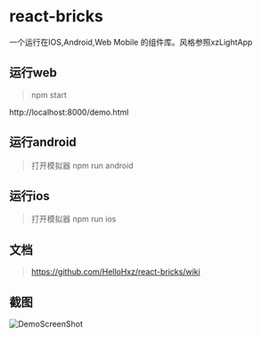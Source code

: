 # react-bricks

一个运行在IOS,Android,Web Mobile 的组件库。风格参照xzLightApp

## 运行web

> npm start

http://localhost:8000/demo.html

## 运行android

> 打开模拟器 
> npm run android

## 运行ios

> 打开模拟器
> npm run ios 



## 文档

> https://github.com/HelloHxz/react-bricks/wiki

## 截图

![DemoScreenShot](https://github.com/HelloHxz/react-bricks/blob/master/screenshots/1.png)

